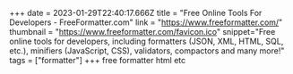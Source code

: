 +++
date = 2023-01-29T22:40:17.666Z
title = "Free Online Tools For Developers - FreeFormatter.com"
link = "https://www.freeformatter.com/"
thumbnail = "https://www.freeformatter.com/favicon.ico"
snippet="Free online tools for developers, including formatters (JSON, XML, HTML, SQL, etc.), minifiers (JavaScript, CSS), validators, compactors and many more!"
tags = ["formatter"]
+++
free formatter html etc
